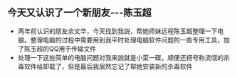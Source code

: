 ## 今天又认识了一个新朋友---陈玉超
* 两年前认识的朋友余文华，今天找到我説，帮她师妹远程陈玉超整理一下电脑。整理电脑的过程中需要用到我平时处理电脑软件问题的一些专用工具，加了陈玉超的QQ用于传输文件
* 处理一下这些简单的电脑问题对我来説就是小菜一碟，顺便还把号称流氓的杀毒软件给卸载了，但是最后我居然忘记了帮她安装新的杀毒软件
